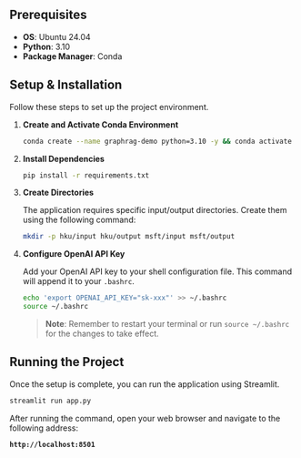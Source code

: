 ## Prerequisites

- **OS**: Ubuntu 24.04
- **Python**: 3.10
- **Package Manager**: Conda

## Setup & Installation

Follow these steps to set up the project environment.

1.  **Create and Activate Conda Environment**

    ```bash
    conda create --name graphrag-demo python=3.10 -y && conda activate graphrag-demo
    ```

2.  **Install Dependencies**

    ```bash
    pip install -r requirements.txt
    ```

3.  **Create Directories**

    The application requires specific input/output directories. Create them using the following command:

    ```bash
    mkdir -p hku/input hku/output msft/input msft/output
    ```

4.  **Configure OpenAI API Key**

    Add your OpenAI API key to your shell configuration file. This command will append it to your `.bashrc`.

    ```bash
    echo 'export OPENAI_API_KEY="sk-xxx"' >> ~/.bashrc
    source ~/.bashrc
    ```

    > **Note**: Remember to restart your terminal or run `source ~/.bashrc` for the changes to take effect.

## Running the Project

Once the setup is complete, you can run the application using Streamlit.

```bash
streamlit run app.py
```

After running the command, open your web browser and navigate to the following address:

**`http://localhost:8501`**
